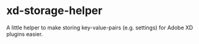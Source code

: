 # xd-storage-helper
A little helper to make storing key-value-pairs (e.g. settings) for Adobe XD plugins easier.
